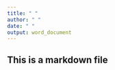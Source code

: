 ```yaml
---
title: " "
author: " "
date: " "
output: word_document
---
```


## This is a markdown file

